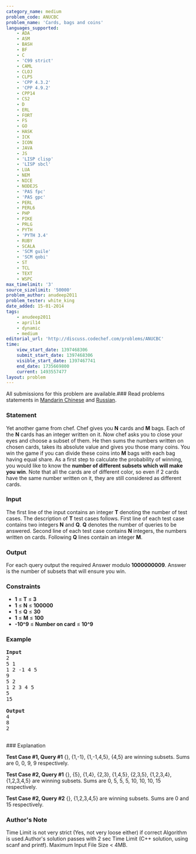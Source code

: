 ```yaml
---
category_name: medium
problem_code: ANUCBC
problem_name: 'Cards, bags and coins'
languages_supported:
    - ADA
    - ASM
    - BASH
    - BF
    - C
    - 'C99 strict'
    - CAML
    - CLOJ
    - CLPS
    - 'CPP 4.3.2'
    - 'CPP 4.9.2'
    - CPP14
    - CS2
    - D
    - ERL
    - FORT
    - FS
    - GO
    - HASK
    - ICK
    - ICON
    - JAVA
    - JS
    - 'LISP clisp'
    - 'LISP sbcl'
    - LUA
    - NEM
    - NICE
    - NODEJS
    - 'PAS fpc'
    - 'PAS gpc'
    - PERL
    - PERL6
    - PHP
    - PIKE
    - PRLG
    - PYTH
    - 'PYTH 3.4'
    - RUBY
    - SCALA
    - 'SCM guile'
    - 'SCM qobi'
    - ST
    - TCL
    - TEXT
    - WSPC
max_timelimit: '3'
source_sizelimit: '50000'
problem_author: anudeep2011
problem_tester: white_king
date_added: 15-01-2014
tags:
    - anudeep2011
    - april14
    - dynamic
    - medium
editorial_url: 'http://discuss.codechef.com/problems/ANUCBC'
time:
    view_start_date: 1397468306
    submit_start_date: 1397468306
    visible_start_date: 1397467741
    end_date: 1735669800
    current: 1493557477
layout: problem
---
```

All submissions for this problem are available.###  Read problems statements in [Mandarin Chinese](http://www.codechef.com/download/translated/APRIL14/mandarin/ANUCBC.pdf) and [Russian](http://www.codechef.com/download/translated/APRIL14/russian/ANUCBC.pdf).

### Statement

Yet another game from chef. Chef gives you **N** cards and **M** bags. Each of the **N** cards has an integer written on it. Now chef asks you to close your eyes and choose a subset of them. He then sums the numbers written on chosen cards, takes its absolute value and gives you those many coins. You win the game if you can divide these coins into **M** bags with each bag having equal share. As a first step to calculate the probability of winning, you would like to know the **number of different subsets which will make you win**. Note that all the cards are of different color, so even if 2 cards have the same number written on it, they are still considered as different cards.

### Input

The first line of the input contains an integer **T** denoting the number of test cases. The description of **T** test cases follows.
First line of each test case contains two integers **N** and **Q**. **Q** denotes the number of queries to be answered. Second line of each test case contains **N** integers, the numbers written on cards.
Following **Q** lines contain an integer **M**.

### Output

For each query output the required Answer modulo **1000000009**. Answer is the number of subsets that will ensure you win.

### Constraints

- **1** ≤ **T** ≤ **3**
- **1** ≤ **N** ≤ **100000**
- **1** ≤ **Q** ≤ **30**
- **1** ≤ **M** ≤ **100**
- **-10^9** ≤ **Number on card** ≤ **10^9**

### Example

<pre><b>Input</b>
2
5 1
1 2 -1 4 5
9
5 2
1 2 3 4 5
5
15

<b>Output</b>
4
8
2

</pre>### Explanation
**Test Case #1, Query #1**
{}, {1,-1}, {1,-1,4,5}, {4,5} are winning subsets. Sums are 0, 0, 9, 9 respectively.

**Test Case #2, Query #1**
{}, {5}, {1,4}, {2,3}, {1,4,5}, {2,3,5}, {1,2,3,4}, {1,2,3,4,5} are winning subsets. Sums are 0, 5, 5, 5, 10, 10, 10, 15 respectively.

**Test Case #2, Query #2**
{}, {1,2,3,4,5} are winning subsets. Sums are 0 and 15 respectively.

### Author's Note

Time Limit is not very strict (Yes, not very loose either) if correct Algorithm is used.Author's solution passes with 2 sec Time Limit (C++ solution, using scanf and printf).
Maximum Input File Size < 4MB.
